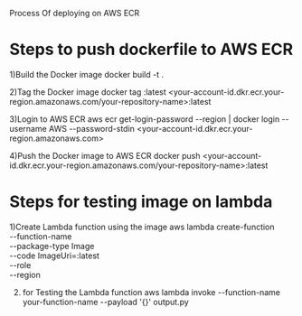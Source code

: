 Process Of deploying on AWS ECR

# Steps to push dockerfile to AWS ECR
1)Build the Docker image
  docker build -t <your-image-name> .

2)Tag the Docker image
  docker tag <your-image-name>:latest <your-account-id.dkr.ecr.your-region.amazonaws.com/your-repository-name>:latest

3)Login to AWS ECR
  aws ecr get-login-password --region <your-region> | docker login --username AWS --password-stdin <your-account-id.dkr.ecr.your-region.amazonaws.com>

4)Push the Docker image to AWS ECR
  docker push <your-account-id.dkr.ecr.your-region.amazonaws.com/your-repository-name>:latest


# Steps for testing image on lambda
1)Create Lambda function using the image
  aws lambda create-function \
    --function-name <your-function-name> \
    --package-type Image \
    --code ImageUri=<your-ecr-repository-url>:latest \
    --role <your-iam-role-arn> \
    --region <your-region>

2) for Testing the Lambda function
   aws lambda invoke --function-name your-function-name --payload '{}' output.py
